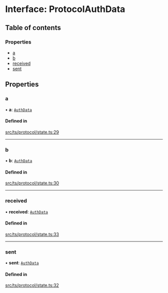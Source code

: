 # Interface: ProtocolAuthData

## Table of contents

### Properties

- [a](ProtocolAuthData.md#a)
- [b](ProtocolAuthData.md#b)
- [received](ProtocolAuthData.md#received)
- [sent](ProtocolAuthData.md#sent)

## Properties

### a

• **a**: [`AuthData`](AuthData.md)

#### Defined in

[src/ts/protocol/state.ts:29](https://gitlab.com/i3-market/code/wp3/t3.2/i3m-wallet-monorepo/-/blob/7bac7f16/packages/wallet-protocol/src/ts/protocol/state.ts#L29)

___

### b

• **b**: [`AuthData`](AuthData.md)

#### Defined in

[src/ts/protocol/state.ts:30](https://gitlab.com/i3-market/code/wp3/t3.2/i3m-wallet-monorepo/-/blob/7bac7f16/packages/wallet-protocol/src/ts/protocol/state.ts#L30)

___

### received

• **received**: [`AuthData`](AuthData.md)

#### Defined in

[src/ts/protocol/state.ts:33](https://gitlab.com/i3-market/code/wp3/t3.2/i3m-wallet-monorepo/-/blob/7bac7f16/packages/wallet-protocol/src/ts/protocol/state.ts#L33)

___

### sent

• **sent**: [`AuthData`](AuthData.md)

#### Defined in

[src/ts/protocol/state.ts:32](https://gitlab.com/i3-market/code/wp3/t3.2/i3m-wallet-monorepo/-/blob/7bac7f16/packages/wallet-protocol/src/ts/protocol/state.ts#L32)
